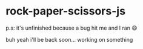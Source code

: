 # rock-paper-scissors-js

p.s: it's unfinished because a bug hit me and I ran 😅

buh yeah i'll be back soon... working on something

